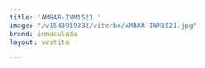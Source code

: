 ```yaml
---
title: 'AMBAR-INM1521 '
image: "/v1543919832/viterbo/AMBAR-INM1521.jpg"
brand: inmaculada
layout: vestito

---
```

